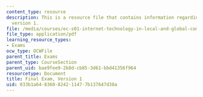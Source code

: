 ```yaml
---
content_type: resource
description: This is a resource file that contains information regarding final exam
  version 1.
file: /media/courses/ec-s01-internet-technology-in-local-and-global-communities-spring-2005-summer-2005/033b1a648360824211477b137647d38a_MITEC_S01S05_final.pdf
file_type: application/pdf
learning_resource_types:
- Exams
ocw_type: OCWFile
parent_title: Exams
parent_type: CourseSection
parent_uid: bae9fee9-2b8d-cb85-3d61-bbd41356f964
resourcetype: Document
title: Final Exam, Version 1
uid: 033b1a64-8360-8242-1147-7b137647d38a
---
```

